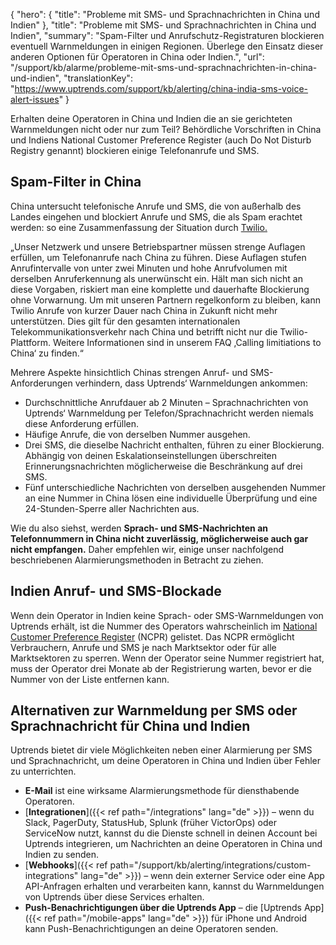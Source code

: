 {
  "hero": {
    "title": "Probleme mit SMS- und Sprachnachrichten in China und Indien"
  },
  "title": "Probleme mit SMS- und Sprachnachrichten in China und Indien",
  "summary": "Spam-Filter und Anrufschutz-Registraturen blockieren eventuell Warnmeldungen in einigen Regionen. Überlege den Einsatz dieser anderen Optionen für Operatoren in China oder Indien.",
  "url": "/support/kb/alarme/probleme-mit-sms-und-sprachnachrichten-in-china-und-indien",
  "translationKey": "https://www.uptrends.com/support/kb/alerting/china-india-sms-voice-alert-issues"
}

Erhalten deine Operatoren in China und Indien die an sie gerichteten Warnmeldungen nicht oder nur zum Teil? Behördliche Vorschriften in China und Indiens National Customer Preference Register (auch Do Not Disturb Registry genannt) blockieren einige Telefonanrufe und SMS.

## Spam-Filter in China

China untersucht telefonische Anrufe und SMS, die von außerhalb des Landes eingehen und blockiert Anrufe und SMS, die als Spam erachtet werden: so eine Zusammenfassung der Situation durch [Twilio.](https://support.twilio.com/hc/en-us/articles/360016488474-Calling-Limitations-to-China)

„Unser Netzwerk und unsere Betriebspartner müssen strenge Auflagen erfüllen, um Telefonanrufe nach China zu führen. Diese Auflagen stufen Anrufintervalle von unter zwei Minuten und hohe Anrufvolumen mit derselben Anruferkennung als unerwünscht ein. Hält man sich nicht an diese Vorgaben, riskiert man eine komplette und dauerhafte Blockierung ohne Vorwarnung. Um mit unseren Partnern regelkonform zu bleiben, kann Twilio Anrufe von kurzer Dauer nach China in Zukunft nicht mehr unterstützen. Dies gilt für den gesamten internationalen Telekommunikationsverkehr nach China und betrifft nicht nur die Twilio-Plattform. Weitere Informationen sind in unserem FAQ ‚Calling limitiations to China‘ zu finden.“

Mehrere Aspekte hinsichtlich Chinas strengen Anruf- und SMS-Anforderungen verhindern, dass Uptrends‘ Warnmeldungen ankommen:

- Durchschnittliche Anrufdauer ab 2 Minuten – Sprachnachrichten von Uptrends‘ Warnmeldung per Telefon/Sprachnachricht werden niemals diese Anforderung erfüllen.
- Häufige Anrufe, die von derselben Nummer ausgehen.
- Drei SMS, die dieselbe Nachricht enthalten, führen zu einer Blockierung. Abhängig von deinen Eskalationseinstellungen überschreiten Erinnerungsnachrichten möglicherweise die Beschränkung auf drei SMS.
- Fünf unterschiedliche Nachrichten von derselben ausgehenden Nummer an eine Nummer in China lösen eine individuelle Überprüfung und eine 24-Stunden-Sperre aller Nachrichten aus.

Wie du also siehst, werden **Sprach- und SMS-Nachrichten an Telefonnummern in China nicht zuverlässig, möglicherweise auch gar nicht empfangen.** Daher empfehlen wir, einige unser nachfolgend beschriebenen Alarmierungsmethoden in Betracht zu ziehen.

## Indien Anruf- und SMS-Blockade

Wenn dein Operator in Indien keine Sprach- oder SMS-Warnmeldungen von Uptrends erhält, ist die Nummer des Operators wahrscheinlich im [National Customer Preference Register](https://www.trai.gov.in/faqcategory/unsolicited-commercial-communicationsucc) (NCPR) gelistet. Das NCPR ermöglicht Verbrauchern, Anrufe und SMS je nach Marktsektor oder für alle Marktsektoren zu sperren. Wenn der Operator seine Nummer registriert hat, muss der Operator drei Monate ab der Registrierung warten, bevor er die Nummer von der Liste entfernen kann.

## Alternativen zur Warnmeldung per SMS oder Sprachnachricht für China und Indien

Uptrends bietet dir viele Möglichkeiten neben einer Alarmierung per SMS und Sprachnachricht, um deine Operatoren in China und Indien über Fehler zu unterrichten.

- **E-Mail** ist eine wirksame Alarmierungsmethode für diensthabende Operatoren.
- [**Integrationen**]({{< ref path="/integrations" lang="de" >}}) – wenn du Slack, PagerDuty, StatusHub, Splunk (früher VictorOps) oder ServiceNow nutzt, kannst du die Dienste schnell in deinen Account bei Uptrends integrieren, um Nachrichten an deine Operatoren in China und Indien zu senden.
- [**Webhooks**]({{< ref path="/support/kb/alerting/integrations/custom-integrations" lang="de" >}}) – wenn dein externer Service oder eine App API-Anfragen erhalten und verarbeiten kann, kannst du Warnmeldungen von Uptrends über diese Services erhalten.
- **Push-Benachrichtigungen über die Uptrends App** – die [Uptrends App]({{< ref path="/mobile-apps" lang="de" >}}) für iPhone und Android kann Push-Benachrichtigungen an deine Operatoren senden.

